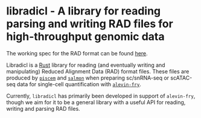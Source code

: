 # libradicl - A library for reading parsing and writing RAD files for high-throughput genomic data

The working spec for the RAD format can be found [here](https://hackmd.io/@PI7Og0l1ReeBZu_pjQGUQQ/HkbVOHXUR).

Libradicl is a [Rust](https://www.rust-lang.org/) library for reading (and eventually writing and manipulating) 
Reduced Alignment Data (RAD) format files.  These files are produced by [`piscem`](https://github.com/COMBINE-lab/piscem) and [`salmon`](https://github.com/COMBINE-lab/salmon) when preparing sc/snRNA-seq or scATAC-seq data for single-cell quantification with [`alevin-fry`](https://github.com/COMBINE-lab/alevin-fry).

Currently, `libradicl` has primarily been developed in support of `alevin-fry`, though we aim for it to be a general library with a useful API for reading, writing and parsing RAD files.
